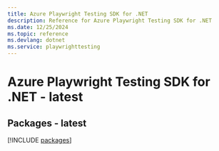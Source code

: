 ```yaml
---
title: Azure Playwright Testing SDK for .NET
description: Reference for Azure Playwright Testing SDK for .NET
ms.date: 12/25/2024
ms.topic: reference
ms.devlang: dotnet
ms.service: playwrighttesting
---
```

# Azure Playwright Testing SDK for .NET - latest
## Packages - latest
[!INCLUDE [packages](playwright-testing-index.md)]
